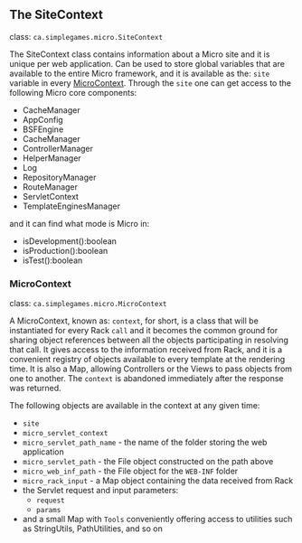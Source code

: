 ## The SiteContext
class: `ca.simplegames.micro.SiteContext`

The SiteContext class contains information about a Micro site and it is unique per web application. Can be used to store global variables that are available to the entire Micro framework, and it is available as the: `site` variable in every [MicroContext](#microcontext). Through the `site` one can get access to the following Micro core components:

  - CacheManager
  - AppConfig
  - BSFEngine
  - CacheManager
  - ControllerManager
  - HelperManager
  - Log
  - RepositoryManager
  - RouteManager
  - ServletContext
  - TemplateEnginesManager
  
and it can find what mode is Micro in: 
  
  - isDevelopment():boolean
  - isProduction():boolean
  - isTest():boolean


### <a id="microcontext"></a>MicroContext
class: `ca.simplegames.micro.MicroContext`

A MicroContext, known as: `context`, for short, is a class that will be instantiated for every Rack `call` and it becomes the common ground for sharing object references between all the objects participating in resolving that call. It gives access to the information received from Rack, and it is a convenient registry of objects available to every template at the rendering time. It is also a Map, allowing Controllers or the Views to pass objects from one to another. The `context` is abandoned immediately after the response was returned. 

The following objects are available in the context at any given time:

  - `site`
  - `micro_servlet_context`
  - `micro_servlet_path_name` - the name of the folder storing the web application
  - `micro_servlet_path` - the File object constructed on the path above
  - `micro_web_inf_path` - the File object for the `WEB-INF` folder
  - `micro_rack_input` - a Map object containing the data received from Rack
  - the Servlet request and input parameters:
    - `request`
    - `params`
  - and a small Map with `Tools` conveniently offering access to utilities such as StringUtils, PathUtilities, and so on